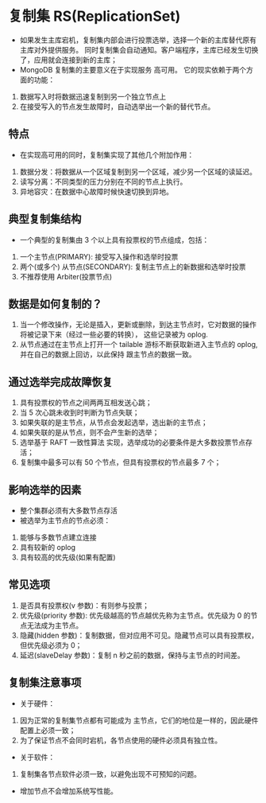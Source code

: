 # 复制集 RS(ReplicationSet)

- 如果发生主库宕机，复制集内部会进行投票选举，选择一个新的主库替代原有主库对外提供服务。
  同时复制集会自动通知。客户端程序，主库已经发生切换了，应用就会连接到新的主库；
- MongoDB 复制集的主要意义在于实现服务 高可用。
  它的现实依赖于两个方面的功能：

1. 数据写入时将数据迅速复制到另一个独立节点上
2. 在接受写入的节点发生故障时，自动选举出一个新的替代节点。

## 特点

- 在实现高可用的同时，复制集实现了其他几个附加作用：

1. 数据分发：将数据从一个区域复制到另一个区域，减少另一个区域的读延迟。
2. 读写分离：不同类型的压力分别在不同的节点上执行。
3. 异地容灾：在数据中心故障时候快速切换到异地。

## 典型复制集结构

- 一个典型的复制集由 3 个以上具有投票权的节点组成，包括：

1. 一个主节点(PRIMARY): 接受写入操作和选举时投票
2. 两个(或多个) 从节点(SECONDARY): 复制主节点上的新数据和选举时投票
3. 不推荐使用 Arbiter(投票节点)

## 数据是如何复制的？

1. 当一个修改操作，无论是插入，更新或删除，到达主节点时，它对数据的操作将被记录下来（经过一些必要的转换），
   这些记录被为 oplog.
2. 从节点通过在主节点上打开一个 tailable 游标不断获取新进入主节点的 oplog,并在自己的数据上回访，以此保持
   跟主节点的数据一致。

## 通过选举完成故障恢复

1. 具有投票权的节点之间两两互相发送心跳；
2. 当 5 次心跳未收到时判断为节点失联；
3. 如果失联的是主节点，从节点会发起选举，选出新的主节点；
4. 如果失联的是从节点，则不会产生新的选举；
5. 选举基于 RAFT 一致性算法 实现，选举成功的必要条件是大多数投票节点存活；
6. 复制集中最多可以有 50 个节点，但具有投票权的节点最多 7 个；

## 影响选举的因素

- 整个集群必须有大多数节点存活
- 被选举为主节点的节点必须：

1. 能够与多数节点建立连接
2. 具有较新的 oplog
3. 具有较高的优先级(如果有配置)

## 常见选项

1. 是否具有投票权(v 参数)：有则参与投票；
2. 优先级(priority 参数): 优先级越高的节点越优先称为主节点。优先级为 0 的节点无法成为主节点。
3. 隐藏(hidden 参数)：复制数据，但对应用不可见。隐藏节点可以具有投票权，但优先级必须为 0；
4. 延迟(slaveDelay 参数)：复制 n 秒之前的数据，保持与主节点的时间差。

## 复制集注意事项

- 关于硬件：

1. 因为正常的复制集节点都有可能成为 主节点，它们的地位是一样的，因此硬件配置上必须一致；
2. 为了保证节点不会同时宕机，各节点使用的硬件必须具有独立性。

- 关于软件：

1. 复制集各节点软件必须一致，以避免出现不可预知的问题。

- 增加节点不会增加系统写性能。
